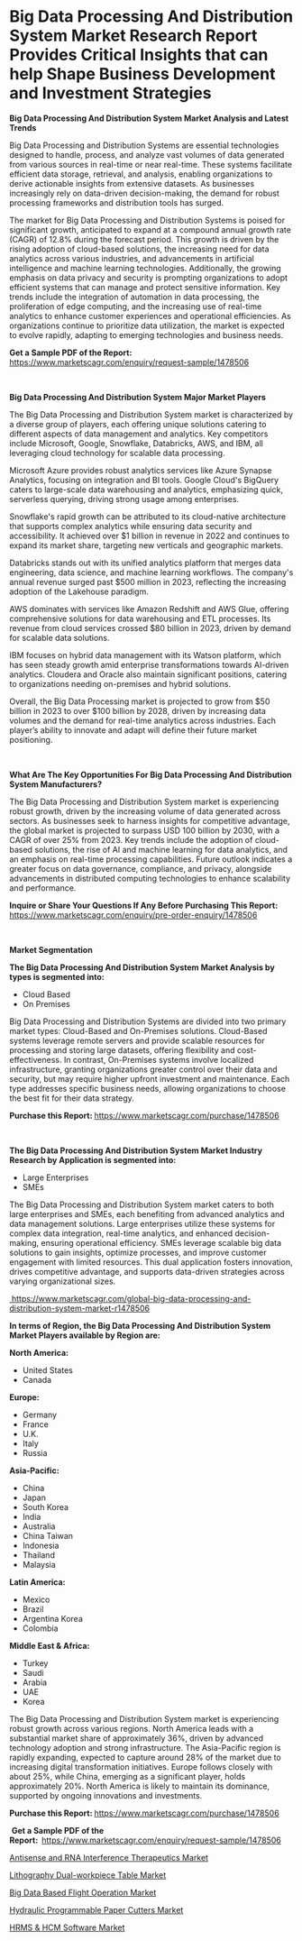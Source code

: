 <p><h1>Big Data Processing And Distribution System Market Research Report Provides Critical Insights that can help Shape Business Development and Investment Strategies</h1></p><p><strong>Big Data Processing And Distribution System Market Analysis and Latest Trends</strong></p>
<p><p>Big Data Processing and Distribution Systems are essential technologies designed to handle, process, and analyze vast volumes of data generated from various sources in real-time or near real-time. These systems facilitate efficient data storage, retrieval, and analysis, enabling organizations to derive actionable insights from extensive datasets. As businesses increasingly rely on data-driven decision-making, the demand for robust processing frameworks and distribution tools has surged.</p><p>The market for Big Data Processing and Distribution Systems is poised for significant growth, anticipated to expand at a compound annual growth rate (CAGR) of 12.8% during the forecast period. This growth is driven by the rising adoption of cloud-based solutions, the increasing need for data analytics across various industries, and advancements in artificial intelligence and machine learning technologies. Additionally, the growing emphasis on data privacy and security is prompting organizations to adopt efficient systems that can manage and protect sensitive information. Key trends include the integration of automation in data processing, the proliferation of edge computing, and the increasing use of real-time analytics to enhance customer experiences and operational efficiencies. As organizations continue to prioritize data utilization, the market is expected to evolve rapidly, adapting to emerging technologies and business needs.</p></p>
<p><strong>Get a Sample PDF of the Report:&nbsp;</strong> <a href="https://www.marketscagr.com/enquiry/request-sample/1478506?utm_campaign=1869&utm_medium=2&utm_source=Github&utm_content=ia&utm_term=09122024&utm_id=big-data-processing-and-distribution-system">https://www.marketscagr.com/enquiry/request-sample/1478506</a></p>
<p>&nbsp;</p>
<p><strong>Big Data Processing And Distribution System Major Market Players</strong></p>
<p><p>The Big Data Processing and Distribution System market is characterized by a diverse group of players, each offering unique solutions catering to different aspects of data management and analytics. Key competitors include Microsoft, Google, Snowflake, Databricks, AWS, and IBM, all leveraging cloud technology for scalable data processing.</p><p>Microsoft Azure provides robust analytics services like Azure Synapse Analytics, focusing on integration and BI tools. Google Cloud's BigQuery caters to large-scale data warehousing and analytics, emphasizing quick, serverless querying, driving strong usage among enterprises.</p><p>Snowflake's rapid growth can be attributed to its cloud-native architecture that supports complex analytics while ensuring data security and accessibility. It achieved over $1 billion in revenue in 2022 and continues to expand its market share, targeting new verticals and geographic markets.</p><p>Databricks stands out with its unified analytics platform that merges data engineering, data science, and machine learning workflows. The company's annual revenue surged past $500 million in 2023, reflecting the increasing adoption of the Lakehouse paradigm.</p><p>AWS dominates with services like Amazon Redshift and AWS Glue, offering comprehensive solutions for data warehousing and ETL processes. Its revenue from cloud services crossed $80 billion in 2023, driven by demand for scalable data solutions.</p><p>IBM focuses on hybrid data management with its Watson platform, which has seen steady growth amid enterprise transformations towards AI-driven analytics. Cloudera and Oracle also maintain significant positions, catering to organizations needing on-premises and hybrid solutions.</p><p>Overall, the Big Data Processing market is projected to grow from $50 billion in 2023 to over $100 billion by 2028, driven by increasing data volumes and the demand for real-time analytics across industries. Each player’s ability to innovate and adapt will define their future market positioning.</p></p>
<p>&nbsp;</p>
<p><strong>What Are The Key Opportunities For Big Data Processing And Distribution System Manufacturers?</strong></p>
<p><p>The Big Data Processing and Distribution System market is experiencing robust growth, driven by the increasing volume of data generated across sectors. As businesses seek to harness insights for competitive advantage, the global market is projected to surpass USD 100 billion by 2030, with a CAGR of over 25% from 2023. Key trends include the adoption of cloud-based solutions, the rise of AI and machine learning for data analytics, and an emphasis on real-time processing capabilities. Future outlook indicates a greater focus on data governance, compliance, and privacy, alongside advancements in distributed computing technologies to enhance scalability and performance.</p></p>
<p><strong>Inquire or Share Your Questions If Any Before Purchasing This Report:</strong> <a href="https://www.marketscagr.com/enquiry/pre-order-enquiry/1478506?utm_campaign=1869&utm_medium=2&utm_source=Github&utm_content=ia&utm_term=09122024&utm_id=big-data-processing-and-distribution-system">https://www.marketscagr.com/enquiry/pre-order-enquiry/1478506</a></p>
<p>&nbsp;</p>
<p><strong>Market Segmentation</strong></p>
<p><strong>The Big Data Processing And Distribution System Market Analysis by types is segmented into:</strong></p>
<p><ul><li>Cloud Based</li><li>On Premises</li></ul></p>
<p><p>Big Data Processing and Distribution Systems are divided into two primary market types: Cloud-Based and On-Premises solutions. Cloud-Based systems leverage remote servers and provide scalable resources for processing and storing large datasets, offering flexibility and cost-effectiveness. In contrast, On-Premises systems involve localized infrastructure, granting organizations greater control over their data and security, but may require higher upfront investment and maintenance. Each type addresses specific business needs, allowing organizations to choose the best fit for their data strategy.</p></p>
<p><strong>Purchase this Report:&nbsp;</strong><a href="https://www.marketscagr.com/purchase/1478506?utm_campaign=1869&utm_medium=2&utm_source=Github&utm_content=ia&utm_term=09122024&utm_id=big-data-processing-and-distribution-system">https://www.marketscagr.com/purchase/1478506</a></p>
<p>&nbsp;</p>
<p><strong>The Big Data Processing And Distribution System Market Industry Research by Application is segmented into:</strong></p>
<p><ul><li>Large Enterprises</li><li>SMEs</li></ul></p>
<p><p>The Big Data Processing and Distribution System market caters to both large enterprises and SMEs, each benefiting from advanced analytics and data management solutions. Large enterprises utilize these systems for complex data integration, real-time analytics, and enhanced decision-making, ensuring operational efficiency. SMEs leverage scalable big data solutions to gain insights, optimize processes, and improve customer engagement with limited resources. This dual application fosters innovation, drives competitive advantage, and supports data-driven strategies across varying organizational sizes.</p></p>
<p><a href="https://www.marketscagr.com/global-big-data-processing-and-distribution-system-market-r1478506?utm_campaign=1869&utm_medium=2&utm_source=Github&utm_content=ia&utm_term=09122024&utm_id=big-data-processing-and-distribution-system">&nbsp;https://www.marketscagr.com/global-big-data-processing-and-distribution-system-market-r1478506</a></p>
<p><strong>In terms of Region, the Big Data Processing And Distribution System Market Players available by Region are:</strong></p>
<p>
    <p> <strong> North America: </strong>
        <ul>
            <li>United States</li>
            <li>Canada</li>
        </ul>
        </p> 
    <p> <strong> Europe: </strong>
        <ul>
            <li>Germany</li>
            <li>France</li>
            <li>U.K.</li>
            <li>Italy</li>
            <li>Russia</li>
        </ul>
        </p> 
    <p> <strong> Asia-Pacific: </strong>
        <ul>
            <li>China</li>
            <li>Japan</li>
            <li>South Korea</li>
            <li>India</li>
            <li>Australia</li>
            <li>China Taiwan</li>
            <li>Indonesia</li>
            <li>Thailand</li>
            <li>Malaysia</li>
        </ul>
        </p> 
    <p> <strong> Latin America: </strong>
        <ul>
            <li>Mexico</li>
            <li>Brazil</li>
            <li>Argentina Korea</li>
            <li>Colombia</li>
        </ul>
        </p> 
    <p> <strong> Middle East & Africa: </strong>
        <ul>
            <li>Turkey</li>
            <li>Saudi</li>
            <li>Arabia</li>
            <li>UAE</li>
            <li>Korea</li>
        </ul>
    </p>
    </p>
<p><p>The Big Data Processing and Distribution System market is experiencing robust growth across various regions. North America leads with a substantial market share of approximately 36%, driven by advanced technology adoption and strong infrastructure. The Asia-Pacific region is rapidly expanding, expected to capture around 28% of the market due to increasing digital transformation initiatives. Europe follows closely with about 25%, while China, emerging as a significant player, holds approximately 20%. North America is likely to maintain its dominance, supported by ongoing innovations and investments.</p></p>
<p><strong>Purchase this Report: </strong><a href="https://www.marketscagr.com/purchase/1478506?utm_campaign=1869&utm_medium=2&utm_source=Github&utm_content=ia&utm_term=09122024&utm_id=big-data-processing-and-distribution-system">https://www.marketscagr.com/purchase/1478506</a></p>
<p>&nbsp;<strong>Get a Sample PDF of the Report:&nbsp;&nbsp;</strong><a href="https://www.marketscagr.com/enquiry/request-sample/1478506?utm_campaign=1869&utm_medium=2&utm_source=Github&utm_content=ia&utm_term=09122024&utm_id=big-data-processing-and-distribution-system">https://www.marketscagr.com/enquiry/request-sample/1478506</a></p>
<p><strong></strong></p>
<p><p><a href="https://www.linkedin.com/pulse/projected-revenue-market-growth-antisense-rna-interference-therapeutics-k6l2c?utm_campaign=1869&utm_medium=2&utm_source=Github&utm_content=ia&utm_term=09122024&utm_id=big-data-processing-and-distribution-system">Antisense and RNA Interference Therapeutics Market</a></p><p><a href="https://www.linkedin.com/pulse/growth-segmentation-4-cagr-forecast-lithography-dual-workpiece-slise?utm_campaign=1869&utm_medium=2&utm_source=Github&utm_content=ia&utm_term=09122024&utm_id=big-data-processing-and-distribution-system">Lithography Dual-workpiece Table Market</a></p><p><a href="https://www.linkedin.com/pulse/data-global-big-based-flight-operation-markets-share-size-growth-kej0f?utm_campaign=1869&utm_medium=2&utm_source=Github&utm_content=ia&utm_term=09122024&utm_id=big-data-processing-and-distribution-system">Big Data Based Flight Operation Market</a></p><p><a href="https://www.linkedin.com/pulse/detailed-examination-hydraulic-programmable-paper-cutters-market-lwe0c?utm_campaign=1869&utm_medium=2&utm_source=Github&utm_content=ia&utm_term=09122024&utm_id=big-data-processing-and-distribution-system">Hydraulic Programmable Paper Cutters Market</a></p><p><a href="https://github.com/provorikovar/Market-Research-Report-List-6/blob/main/hrms-hcm-software-market.md?utm_campaign=1869&utm_medium=2&utm_source=Github&utm_content=ia&utm_term=09122024&utm_id=big-data-processing-and-distribution-system">HRMS & HCM Software Market</a></p></p>